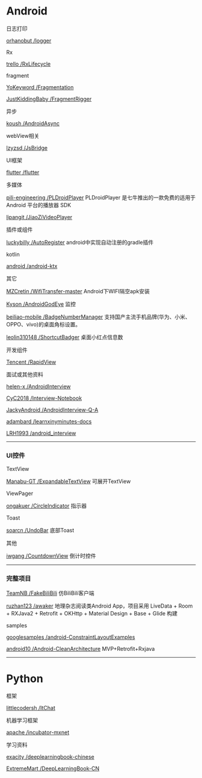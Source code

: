 # Android

日志打印

[orhanobut /logger](https://github.com/orhanobut/logger)

Rx

[trello /RxLifecycle](https://github.com/trello/RxLifecycle)

fragment

[YoKeyword /Fragmentation](https://github.com/YoKeyword/Fragmentation)

[JustKiddingBaby /FragmentRigger](https://github.com/JustKiddingBaby/FragmentRigger)

异步

[koush /AndroidAsync](https://github.com/koush/AndroidAsync)

webView相关

[lzyzsd /JsBridge](https://github.com/lzyzsd/JsBridge)

UI框架

[flutter /flutter](https://github.com/flutter/flutter)

多媒体

[pili-engineering /PLDroidPlayer](https://github.com/pili-engineering/PLDroidPlayer)                  PLDroidPlayer 是七牛推出的一款免费的适用于 Android 平台的播放器 SDK

[lipangit /JiaoZiVideoPlayer](https://github.com/lipangit/JiaoZiVideoPlayer)

插件或组件

[luckybilly /AutoRegister](https://github.com/luckybilly/AutoRegister)                               android中实现自动注册的gradle插件

kotlin

[android /android-ktx](https://github.com/android/android-ktx)

其它

[MZCretin /WifiTransfer-master](https://github.com/MZCretin/WifiTransfer-master)                  Android下WIFI隔空apk安装

[Kyson /AndroidGodEye](#)                               监控

[beiliao-mobile /BadgeNumberManager](https://github.com/beiliao-mobile/BadgeNumberManager)   支持国产主流手机品牌\(华为、小米、OPPO、vivo\)的桌面角标设置。

[leolin310148 /ShortcutBadger](https://github.com/leolin310148/ShortcutBadger)                  桌面小红点信息数

开发组件

[Tencent /RapidView](https://github.com/Tencent/RapidView)

面试或其他资料

[helen-x /AndroidInterview](https://github.com/helen-x/AndroidInterview)

[CyC2018 /Interview-Notebook](https://github.com/CyC2018/Interview-Notebook)

[JackyAndroid /AndroidInterview-Q-A](https://github.com/JackyAndroid/AndroidInterview-Q-A)

[adambard /learnxinyminutes-docs](https://github.com/adambard/learnxinyminutes-docs)

[LRH1993 /android\_interview](https://github.com/LRH1993/android_interview)

---

### UI控件

TextView

[Manabu-GT /ExpandableTextView](https://github.com/Manabu-GT/ExpandableTextView)           可展开TextView

ViewPager

[ongakuer /CircleIndicator](https://github.com/ongakuer/CircleIndicator)                          指示器

Toast

[soarcn /UndoBar](https://github.com/soarcn/UndoBar)                                         底部Toast

其他

[iwgang /CountdownView](https://github.com/iwgang/CountdownView)                          倒计时控件

---

### 完整项目

[TeamNB /FakeBiliBili](https://github.com/TeamNB/FakeBiliBili)                                仿BiliBili客户端

[ruzhan123 /awaker](https://github.com/ruzhan123/awaker)                                   地理杂志阅读类Android App，项目采用 LiveData + Room + RXJava2 + Retrofit + OKHttp + Material Design + Base + Glide 构建

samples

[googlesamples /android-ConstraintLayoutExamples](https://github.com/googlesamples/android-ConstraintLayoutExamples)

[android10 /Android-CleanArchitecture](https://github.com/android10/Android-CleanArchitecture)    MVP+Retrofit+Rxjava

---

# Python

框架

[littlecodersh /ItChat](https://github.com/littlecodersh/ItChat)

机器学习框架

[apache /incubator-mxnet](https://github.com/apache/incubator-mxnet)

学习资料

[exacity /deeplearningbook-chinese](https://github.com/exacity/deeplearningbook-chinese)

[ExtremeMart /DeepLearningBook-CN](https://github.com/ExtremeMart/DeepLearningBook-CN)

